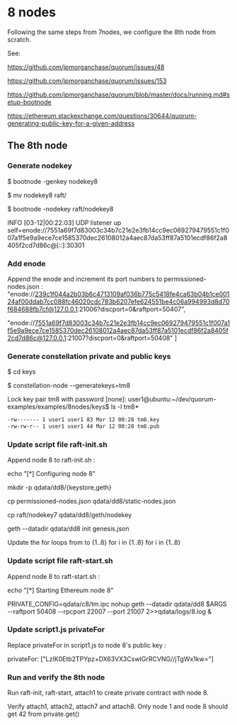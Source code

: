 # 8 nodes

Following the same steps from 7nodes, we configure the 8th node from scratch.

See:

https://github.com/jpmorganchase/quorum/issues/48

https://github.com/jpmorganchase/quorum/issues/153

https://github.com/jpmorganchase/quorum/blob/master/docs/running.md#setup-bootnode

https://ethereum.stackexchange.com/questions/30644/quorum-generating-public-key-for-a-given-address

## The 8th node

### Generate nodekey
$ bootnode -genkey nodekey8

$ mv nodekey8 raft/

$ bootnode -nodekey raft/nodekey8

INFO [03-12|00:22:03] UDP listener up                          self=enode://7551a69f7d83003c34b7c21e2e3fb14cc9ec069279479551c1f007a1f5e9a9ece7ce1585370dec26108012a4aec87da53ff87a5101ecdf86f2a8405f2cd7d86c@[::]:30301

### Add enode
Append the enode and increment its port numbers to permissioned-nodes.json :
"enode://239c1f044a2b03b6c4713109af036b775c5418fe4ca63b04b1ce00124af00ddab7cc088fc46020cdc783b6207efe624551be4c06a994993d8d70f684688fb7cf@127.0.0.1:21006?discport=0&raftport=50407",

"enode://7551a69f7d83003c34b7c21e2e3fb14cc9ec069279479551c1f007a1f5e9a9ece7ce1585370dec26108012a4aec87da53ff87a5101ecdf86f2a8405f2cd7d86c@127.0.0.1:21007?discport=0&raftport=50408"
]

### Generate constellation private and public keys
$ cd keys

$ constellation-node --generatekeys=tm8

Lock key pair tm8 with password [none]: 
user1@ubuntu:~/dev/quorum-examples/examples/8nodes/keys$ ls -l tm8*
```sh
-rw------- 1 user1 user1 83 Mar 12 00:28 tm8.key
-rw-rw-r-- 1 user1 user1 44 Mar 12 00:28 tm8.pub
```

### Update script file raft-init.sh
Append node 8 to raft-init.sh :

echo "[*] Configuring node 8"

mkdir -p qdata/dd8/{keystore,geth}

cp permissioned-nodes.json qdata/dd8/static-nodes.json

cp raft/nodekey7 qdata/dd8/geth/nodekey

geth --datadir qdata/dd8 init genesis.json

Update the for loops from to {1..8}
for i in {1..8}
for i in {1..8}

### Update script file raft-start.sh
Append node 8 to raft-start.sh :

echo "[*] Starting Ethereum node 8"

PRIVATE_CONFIG=qdata/c8/tm.ipc nohup geth --datadir qdata/dd8 $ARGS --raftport 50408 --rpcport 22007 --port 21007 2>>qdata/logs/8.log &

### Update script1.js privateFor
Replace privateFor in script1.js to node 8's public key :

privateFor: ["LzIK0Etb2TPYpz+DX63VX3CswIGrRCVNG//jTgWx1kw="]

### Run and verify the 8th node
Run raft-init, raft-start, attach1 to create private contract with node 8.

Verify attach1, attach2, attach7 and attach8. Only node 1 and node 8 should get 42 from private.get()

